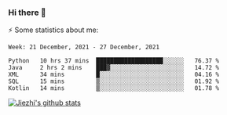 ### Hi there 👋

⚡ Some statistics about me:


<!--START_SECTION:waka-->
```text
Week: 21 December, 2021 - 27 December, 2021

Python   10 hrs 37 mins  ███████████████████░░░░░░   76.37 % 
Java     2 hrs 2 mins    ███▓░░░░░░░░░░░░░░░░░░░░░   14.72 % 
XML      34 mins         █░░░░░░░░░░░░░░░░░░░░░░░░   04.16 % 
SQL      15 mins         ▒░░░░░░░░░░░░░░░░░░░░░░░░   01.92 % 
Kotlin   14 mins         ▒░░░░░░░░░░░░░░░░░░░░░░░░   01.78 % 
```
<!--END_SECTION:waka-->





[![Jiezhi's github stats](https://github-readme-stats.vercel.app/api?username=Jiezhi&show_icons=true)](https://github.com/Jiezhi/github-readme-stats)

<!--
[![Top Langs](https://github-readme-stats.vercel.app/api/top-langs/?username=Jiezhi&hide=javascript,html)](https://github.com/Jiezhi/github-readme-stats)

**Jiezhi/Jiezhi** is a ✨ _special_ ✨ repository because its `README.md` (this file) appears on your GitHub profile.

Here are some ideas to get you started:

- 🔭 I’m currently working on ...
- 🌱 I’m currently learning ...
- 👯 I’m looking to collaborate on ...
- 🤔 I’m looking for help with ...
- 💬 Ask me about ...
- 📫 How to reach me: ...
- 😄 Pronouns: ...
- ⚡ Fun fact: ...
-->

